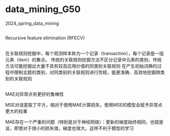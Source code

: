 # data_mining_G50
2024_spring_data_mining
##
Recursive feature elimination (RFECV) 

## 
在关联规则挖掘中，每个观测样本称为一个记录（transaction），每个记录是一组元素（item）的集合。
传统的关联规则挖掘方法不区分记录中元素的类别，传统方法可能挖掘出大量不具有较高应用价值的同类别关联规则
在产生初始词典的过程中限制主题的类别，对同类别的关联规则进行剪枝，能更准确、高效地挖掘跨类别的关联规则

##
MAE对异常点有更好的鲁棒性

MSE对误差取了平方，相对于使用MAE计算损失，使用MSE的模型会赋予异常点更大的权重

MAE存在一个严重的问题（特别是对于神经网络）：更新的梯度始终相同，也就是说，即使对于很小的损失值，梯度也很大。这样不利于模型的学习
